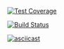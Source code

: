 [![Test Coverage](https://api.codeclimate.com/v1/badges/a99a88d28ad37a79dbf6/test_coverage)](https://codeclimate.com/github/codeclimate/codeclimate/test_coverage)

[![Build Status](https://travis-ci.org/fastNick/project-lvl1-s388.svg?branch=master)](https://travis-ci.org/fastNick/project-lvl1-s388)

[![asciicast](https://asciinema.org/a/14.png)](https://asciinema.org/a/14)